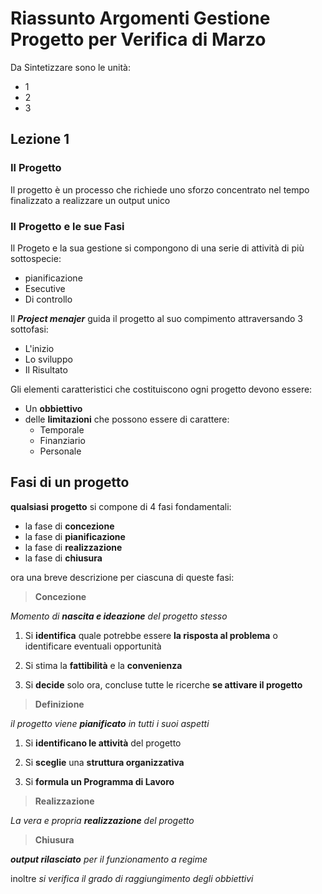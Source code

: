 # Riassunto Argomenti Gestione Progetto per Verifica di Marzo

Da Sintetizzare sono le unità:
- 1
- 2
- 3

## Lezione 1
### Il Progetto
Il progetto è un processo che richiede uno sforzo concentrato nel tempo finalizzato a realizzare un output unico


### Il Progetto e le sue Fasi
Il Progeto e la sua gestione si compongono di una serie di attività di più sottospecie:
- pianificazione 
- Esecutive
- Di controllo

Il ***Project menajer*** guida il progetto al suo compimento 
attraversando 3 sottofasi:
- L'inizio 
- Lo sviluppo
- Il Risultato

Gli elementi caratteristici che costituiscono ogni progetto devono essere:
- Un **obbiettivo**
- delle **limitazioni** che possono essere di carattere:
	- Temporale
	- Finanziario
	- Personale

## Fasi di un progetto

**qualsiasi progetto** si compone di 4 fasi fondamentali:
- la fase di **concezione**
- la fase di **pianificazione**
- la fase di **realizzazione**
- la fase di **chiusura**

ora una breve descrizione per ciascuna di queste fasi:

> **Concezione**

*Momento di **nascita e ideazione** del progetto stesso*

1) Si **identifica** quale potrebbe essere **la risposta al problema** o identificare eventuali opportunità

2) Si stima la **fattibilità** e la **convenienza**

3) Si **decide** solo ora, concluse tutte le ricerche **se attivare il progetto**


> **Definizione**

*il progetto viene **pianificato** in tutti i suoi aspetti*

1) Si **identificano le attività** del progetto

2) Si **sceglie** una **struttura organizzativa**

3) Si **formula un Programma di Lavoro** 

> **Realizzazione**

*La vera e propria **realizzazione** del progetto*

> **Chiusura**

***output rilasciato** per il funzionamento a regime*

inoltre *si verifica il grado di raggiungimento degli obbiettivi*


<!--stackedit_data:
eyJoaXN0b3J5IjpbMTM4NzU0MDQzMywtMTYyNjI1MjU4NiwtNT
Q4MjUzOTA0LDczMDk5ODExNl19
-->